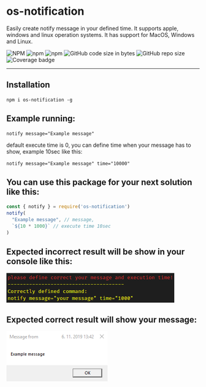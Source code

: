 # os-notification
Easily create notify message in your defined time. It supports apple, windows and linux operation systems. It has support for MacOS, Windows and Linux.

![NPM](https://img.shields.io/npm/l/os-notification)
![npm](https://img.shields.io/npm/v/os-notification)
![npm](https://img.shields.io/npm/dt/os-notification)
![GitHub code size in bytes](https://img.shields.io/github/languages/code-size/frantallukas10/os-notification)
![GitHub repo size](https://img.shields.io/github/repo-size/frantallukas10/os-notification)
![Coverage badge](https://img.shields.io/badge/Coverage-100%25-brightgreen.svg)

<hr>

## Installation
```
npm i os-notification -g
```

## Example running:
```
notify message="Example message"
```
default execute time is 0, you can define time when your message has to show, example 10sec like this:
```
notify message="Example message" time="10000"
```

## You can use this package for your next solution like this:
```js
const { notify } = require('os-notification')
notify(
  "Example message", // message,
  `${10 * 1000}` // execute time 10sec
)
```

## Expected incorrect result will be show in your console like this:
![Alt 1](./images/1.png)<br>

## Expected correct result will show your message:
![Alt 2](./images/2.png)<br>
